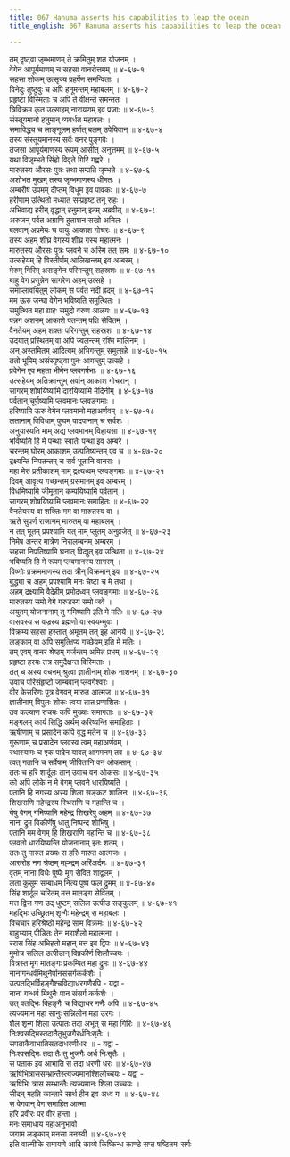 ```yaml
---
title: 067 Hanuma asserts his capabilities to leap the ocean
title_english: 067 Hanuma asserts his capabilities to leap the ocean

---
```

<div class="audioEmbed"  caption="श्रीराम-हरिसीताराममूर्ति-घनपाठिभ्यां वचनम्" src="https://archive.org/download/Ramayana-recitation-Sriram-harisItArAmamUrti-Ghanapaati-v2/Kanda_4/Kanda_4_KSK-067-Hanuma_asserts_his_capabilities_to_leap_the_ocean.mp3"></div>

तम् दृष्ट्वा जृम्भमाणम् ते क्रमितुम् शत योजनम् ।  
वेगेन आपूर्यमाणम् च सहसा वानरोत्तमम् ॥ ४-६७-१  
सहसा शोकम् उत्सृज्य प्रहर्षेण समन्विताः ।  
विनेदुः तुष्टुवुः च अपि हनूमन्तम् महाबलम् ॥ ४-६७-२  
प्रहृष्टा विस्मिताः च अपि ते वीक्षन्ते समन्ततः ।  
त्रिविक्रम कृत उत्साहम् नारायणम् इव प्रजाः ॥ ४-६७-३  
संस्तूयमानो हनुमान् व्यवर्धत महाबलः ।  
समाविद्ध्य च लाङ्गूलम् हर्षात् बलम् उपेयिवान् ॥ ४-६७-४  
तस्य संस्तूयमानस्य सर्वैः वनर पुङ्गवैः ।  
तेजसा आपूर्यमाणस्य रूपम् आसीत् अनुत्तमम् ॥ ४-६७-५  
यथा विजृम्भते सिंहो विवृते गिरि गह्वरे ।  
मारुतस्य औरसः पुत्रः तथा सम्प्रति जृम्भते ॥ ४-६७-६  
अशोभत मुखम् तस्य जृम्भमाणस्य धीमतः ।  
अम्बरीष उपमम् दीप्तम् विधूम इव पावकः ॥ ४-६७-७  
हरीणाम् उत्थितो मध्यात् सम्प्रहृष्ट तनू रुहः ।  
अभिवाद्य हरीन् वृद्धान् हनुमान् इदम् अब्रवीत् ॥ ४-६७-८  
अरुजन् पर्वत अग्राणि हुताशन सखो अनिलः ।  
बलवान् अप्रमेयः च वायुः आकाश गोचरः ॥ ४-६७-९  
तस्य अहम् शीघ्र वेगस्य शीघ्र गस्य महात्मनः ।  
मारुतस्य औरसः पुत्रः प्लवने च अस्मि तत् समः ॥ ४-६७-१०  
उत्सहेयम् हि विस्तीर्णम् आलिखन्तम् इव अम्बरम् ।  
मेरुम् गिरिम् असङ्गेन परिगन्तुम् सहस्रशः ॥ ४-६७-११  
बाहु वेग प्रणुन्नेन सागरेण अहम् उत्सहे ।  
समाप्लावयितुम् लोकम् स पर्वत नदी ह्रदम् ॥ ४-६७-१२  
मम ऊरु जन्घा वेगेन भविष्यति समुत्थितः ।  
समुत्थित महा ग्राहः समुद्रो वरुण आलयः ॥ ४-६७-१३  
पन्नग अशनम् आकाशे पतन्तम् पक्षि सेवितम् ।  
वैनतेयम् अहम् शक्तः परिगन्तुम् सहस्रशः ॥ ४-६७-१४  
उदयात् प्रस्थितम् वा अपि ज्वलन्तम् रश्मि मालिनम् ।  
अन् अस्तमितम् आदित्यम् अभिगन्तुम् समुत्सहे ॥ ४-६७-१५  
ततो भूमिम् असंस्पृष्ट्वा पुनः आगन्तुम् उत्सहे ।  
प्रवेगेन एव महता भीमेन प्लवगर्षभाः ॥ ४-६७-१६  
उत्सहेयम् अतिक्रान्तुम् सर्वान् आकाश गोचरान् ।  
सागरम् शोषयिष्यामि दारयिष्यामि मेदिनीम् ॥ ४-६७-१७  
पर्वतान् चूर्णष्यामि प्लवमानः प्लवङ्गमाः ।  
हरिष्यामि ऊरु वेगेन प्लवमानो महाअर्णवम् ॥ ४-६७-१८  
लतानाम् विविधाम् पुष्पम् पादपानाम् च सर्वशः ।  
अनुयास्यति माम् अद्य प्लवमानम् विहायसा ॥ ४-६७-१९  
भविष्यति हि मे पन्थाः स्वातेः पन्था इव अम्बरे ।  
चरन्तम् घोरम् आकाशम् उत्पतिष्यन्तम् एव च ॥ ४-६७-२०  
द्रक्ष्यन्ति निपतन्तम् च सर्व भूतानि वानराः ।  
महा मेरु प्रतीकाशम् माम् द्रक्ष्यध्वम् प्लवङ्गमाः ॥ ४-६७-२१  
दिवम् आवृत्य गच्छन्तम् ग्रसमानम् इव अम्बरम् ।  
विधमिष्यामि जीमूतान् कम्पयिष्यामि पर्वतान् ।  
सागरम् शोषयिष्यामि प्लवमानः समाहितः ॥ ४-६७-२२  
वैनतेयस्य वा शक्तिः मम वा मारुतस्य वा ।  
ऋते सुपर्ण राजानम् मारुतम् वा महाबलम् ।  
न तत् भूतम् प्रपश्यामि यत् माम् प्लुतम् अनुव्रजेत् ॥ ४-६७-२३  
निमेष अन्तर मात्रेण निरालम्बनम् अम्बरम् ।  
सहसा निपतिष्यामि घनात् विद्युत् इव उत्थिता ॥ ४-६७-२४  
भविष्यति हि मे रूपम् प्लवमानस्य सागरम् ।  
विष्णोः प्रक्रममाणस्य तदा त्रीन् विक्रमान् इव ॥ ४-६७-२५  
बुद्ध्या च अहम् प्रपश्यामि मनः चेष्टा च मे तथा ।  
अहम् द्रक्ष्यामि वैदेहीम् प्रमोदध्वम् प्लवङ्गमाः ॥ ४-६७-२६  
मारुतस्य समो वेगे गरुडस्य समो जवे ।  
अयुतम् योजनानाम् तु गमिष्यामि इति मे मतिः ॥ ४-६७-२७  
वासवस्य स वज्रस्य ब्रह्मणो वा स्वयम्भुवः ।  
विक्रम्य सहसा हस्तात् अमृतम् तत् इह आनये ॥ ४-६७-२८  
लङ्काम् वा अपि समुत्क्षिप्य गच्छेयम् इति मे मतिः ।  
तम् एवम् वानर श्रेष्ठम् गर्जन्तम् अमित प्रभम् ॥ ४-६७-२९  
प्रहृष्टा हरयः तत्र समुदैक्षन्त विस्मिताः ।  
तत् च अस्य वचनम् श्रुत्वा ज्ञातीनाम् शोक नाशनम् ॥ ४-६७-३०  
उवाच परिसंहृष्टो जाम्बवान् प्लवगेश्वरः ।  
वीर केसरिणः पुत्र वेगवन् मारुत आत्मज ॥ ४-६७-३१  
ज्ञातीनाम् विपुलः शोकः त्वया तात प्रणाशितः ।  
तव कल्याण रुचयः कपि मुख्याः समागताः ॥ ४-६७-३२  
मङ्गलम् कार्य सिद्धि अर्थम् करिष्यन्ति समाहिताः ।  
ऋषीणाम् च प्रसादेन कपि वृद्ध मतेन च ॥ ४-६७-३३  
गुरूणाम् च प्रसादेन प्लवस्व त्वम् महाअर्णवम् ।  
स्थास्यामः च एक पादेन यावत् आगमनम् तव ॥ ४-६७-३४  
त्वत् गतानि च सर्वेषाम् जीवितानि वन ओकसाम् ।  
ततः च हरि शार्दूलः तान् उवाच वन ओकसः ॥ ४-६७-३५  
को अपि लोके न मे वेगम् प्लवने धारयिष्यति ।  
एतानि हि नगस्य अस्य शिला सङ्कट शालिनः ॥ ४-६७-३६  
शिखराणि महेन्द्रस्य स्थिराणि च महान्ति च ।  
येषु वेगम् गमिष्यामि महेन्द्र शिखरेषु अहम् ॥ ४-६७-३७  
नाना द्रुम विकीर्णेषु धातु निष्पन्द शोभिषु ।  
एतानि मम वेगम् हि शिखराणि महान्ति च ॥ ४-६७-३८  
प्लवतो धारयिष्यन्ति योजनानाम् इतः शतम् ।  
ततः तु मारुत प्रख्यः स हरिः मारुत आत्मजः ।  
आरुरोह नग श्रेष्ठम् मह्न्द्रम् अरिंअर्दमः ॥ ४-६७-३९  
वृतम् नाना विधैः पुष्पैः मृग सेवित शाद्वलम् ।  
लता कुसुम सम्बाधम् नित्य पुष्प फल द्रुमम् ॥ ४-६७-४०  
सिंह शार्दूल चरितम् मत्त मातङ्ग सेवितम् ।  
मत्त द्विज गण उद् धुष्टम् सलिल उत्पीड सङ्कुलम् ॥ ४-६७-४१  
महद्भिः उच्छ्रितम् शृन्गैः महेन्द्रम् स महाबलः ।  
विचचार हरिश्रेष्ठो महेन्द्र साम विक्रमः ॥ ४-६७-४२  
बाहुभ्याम् पीडितः तेन महाशैलो महात्मना ।  
ररास सिंह अभिहतो महान् मत्त इव द्विपः ॥ ४-६७-४३  
मुमोच सलिल उत्पीडान् विप्रकीर्ण शिलौच्चयः ।  
वित्रस्त मृग मातङ्गः प्रकम्पित महा द्रुमः ॥ ४-६७-४४  
नानागन्धर्वमिथुनैर्पानसंसर्गकर्कशैः ।  
उत्पतद्भिर्विहङ्गैश्चविद्याधरगणैरपि - यद्वा -  
नाना गन्धर्व मिथुनैः पान संसर्ग कर्कशैः ।  
उत् पतद्भिः विहङ्गैः च विद्याधर गणैः अपि ॥ ४-६७-४५  
त्यज्यमान महा सानुः सन्निलीन महा उरगः ।  
शैल शृन्ग शिला उत्पातः तदा अभूत् स महा गिरिः ॥ ४-६७-४६  
निःश्वसद्भिस्तदातैतुभुजगैरर्धनिःसृतैः ।  
सपताकैवाभातिसतदाधरणीधरः ॥ - यद्वा -  
निःश्वसद्भिः तदा तैः तु भुजगैः अर्ध निःसृतैः ।  
स पताक इव आभाति स तदा धरणी धरः ॥ ४-६७-४७  
ऋषिभित्राससम्भ्रान्तैस्त्यज्यमानश्शिलोच्चयः - यद्वा -  
ऋषिभिः त्रास सम्भ्रान्तैः त्यज्यमानः शिला उच्चयः ।  
सीदन् महति कान्तारे सार्थ हीन इव अध्व गः ॥ ४-६७-४८  
स वेगवान् वेग समाहित आत्मा  
हरि प्रवीरः पर वीर हन्ता ।  
मनः समाधाय महाअनुभावो  
जगाम लङ्काम् मनसा मनस्वी ॥ ४-६७-४९  
इति वाल्मीकि रामायणे आदि काव्ये किष्किन्ध काण्डे सप्त षष्टितमः सर्गः